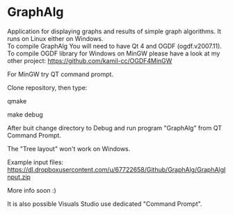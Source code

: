 # GraphAlg

Application for displaying graphs and results of simple graph algorithms. It runs on Linux either on Windows.  
To compile GraphAlg You will need to have Qt 4 and OGDF (ogdf.v2007.11). 
To compile OGDF library for Windows on MinGW please have a look at my other project: https://github.com/kamil-cc/OGDF4MinGW


For MinGW try QT command prompt.

Clone repository, then type:

qmake

make debug

After buit change directory to Debug and run program "GraphAlg" from QT Command Prompt.

The "Tree layout" won't work on Windows.

Example input files: https://dl.dropboxusercontent.com/u/67722658/Github/GraphAlg/GraphAlgInput.zip

More info soon :)


It is also possible  Visuals Studio use dedicated "Command Prompt".
